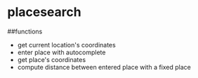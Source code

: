 # placesearch
##functions
- get current location's coordinates
- enter place with autocomplete
- get place's coordinates
- compute distance between entered place with a fixed place

